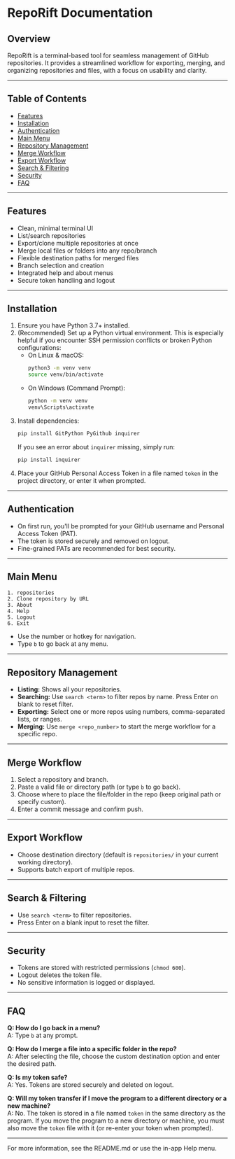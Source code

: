 # RepoRift Documentation

## Overview
RepoRift is a terminal-based tool for seamless management of GitHub repositories. It provides a streamlined workflow for exporting, merging, and organizing repositories and files, with a focus on usability and clarity.

---

## Table of Contents
- [Features](#features)
- [Installation](#installation)
- [Authentication](#authentication)
- [Main Menu](#main-menu)
- [Repository Management](#repository-management)
- [Merge Workflow](#merge-workflow)
- [Export Workflow](#export-workflow)
- [Search & Filtering](#search--filtering)
- [Security](#security)
- [FAQ](#faq)

---

## Features
- Clean, minimal terminal UI
- List/search repositories
- Export/clone multiple repositories at once
- Merge local files or folders into any repo/branch
- Flexible destination paths for merged files
- Branch selection and creation
- Integrated help and about menus
- Secure token handling and logout

---

## Installation
1. Ensure you have Python 3.7+ installed.
2. (Recommended) Set up a Python virtual environment. This is especially helpful if you encounter SSH permission conflicts or broken Python configurations:
   - On Linux & macOS:
     ```bash
     python3 -m venv venv
     source venv/bin/activate
     ```
   - On Windows (Command Prompt):
     ```cmd
     python -m venv venv
     venv\Scripts\activate
     ```
3. Install dependencies:
   ```bash
   pip install GitPython PyGithub inquirer
   ```
   If you see an error about `inquirer` missing, simply run:
   ```bash
   pip install inquirer
   ```
4. Place your GitHub Personal Access Token in a file named `token` in the project directory, or enter it when prompted.

---

## Authentication
- On first run, you'll be prompted for your GitHub username and Personal Access Token (PAT).
- The token is stored securely and removed on logout.
- Fine-grained PATs are recommended for best security.

---

## Main Menu
```
1. repositories
2. Clone repository by URL
3. About
4. Help
5. Logout
6. Exit
```
- Use the number or hotkey for navigation.
- Type `b` to go back at any menu.

---

## Repository Management
- **Listing:** Shows all your repositories.
- **Searching:** Use `search <term>` to filter repos by name. Press Enter on blank to reset filter.
- **Exporting:** Select one or more repos using numbers, comma-separated lists, or ranges.
- **Merging:** Use `merge <repo_number>` to start the merge workflow for a specific repo.

---

## Merge Workflow
1. Select a repository and branch.
2. Paste a valid file or directory path (or type `b` to go back).
3. Choose where to place the file/folder in the repo (keep original path or specify custom).
4. Enter a commit message and confirm push.

---

## Export Workflow
- Choose destination directory (default is `repositories/` in your current working directory).
- Supports batch export of multiple repos.

---

## Search & Filtering
- Use `search <term>` to filter repositories.
- Press Enter on a blank input to reset the filter.

---

## Security
- Tokens are stored with restricted permissions (`chmod 600`).
- Logout deletes the token file.
- No sensitive information is logged or displayed.

---

## FAQ
**Q: How do I go back in a menu?**  
A: Type `b` at any prompt.

**Q: How do I merge a file into a specific folder in the repo?**  
A: After selecting the file, choose the custom destination option and enter the desired path.

**Q: Is my token safe?**  
A: Yes. Tokens are stored securely and deleted on logout.

**Q: Will my token transfer if I move the program to a different directory or a new machine?**  
A: No. The token is stored in a file named `token` in the same directory as the program. If you move the program to a new directory or machine, you must also move the `token` file with it (or re-enter your token when prompted).

---

For more information, see the README.md or use the in-app Help menu.
